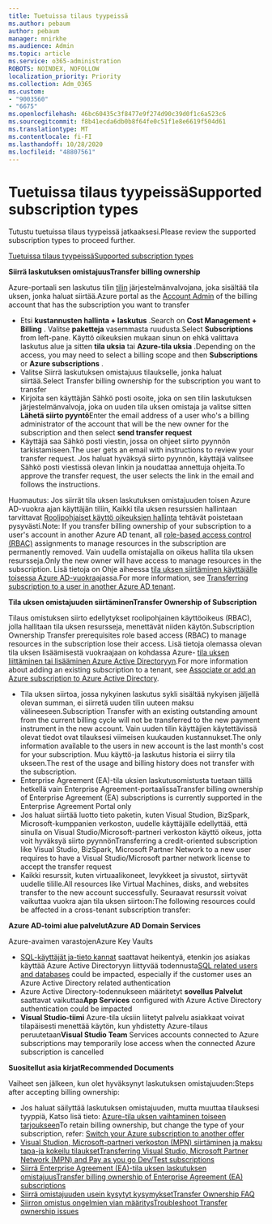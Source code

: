 ```yaml
---
title: Tuetuissa tilaus tyypeissä
ms.author: pebaum
author: pebaum
manager: mnirkhe
ms.audience: Admin
ms.topic: article
ms.service: o365-administration
ROBOTS: NOINDEX, NOFOLLOW
localization_priority: Priority
ms.collection: Adm_O365
ms.custom:
- "9003560"
- "6675"
ms.openlocfilehash: 46bc60435c3f8477e9f274d90c39d0f1c6a523c6
ms.sourcegitcommit: f8b41ecda6db0b8f64fe0c51f1e8e6619f504d61
ms.translationtype: MT
ms.contentlocale: fi-FI
ms.lasthandoff: 10/28/2020
ms.locfileid: "48807561"
---
```

# <a name="supported-subscription-types"></a><span data-ttu-id="ae610-102">Tuetuissa tilaus tyypeissä</span><span class="sxs-lookup"><span data-stu-id="ae610-102">Supported subscription types</span></span>

<span data-ttu-id="ae610-103">Tutustu tuetuissa tilaus tyypeissä jatkaaksesi.</span><span class="sxs-lookup"><span data-stu-id="ae610-103">Please review the supported subscription types to proceed further.</span></span>

[<span data-ttu-id="ae610-104">Tuetuissa tilaus tyypeissä</span><span class="sxs-lookup"><span data-stu-id="ae610-104">Supported subscription types</span></span>](https://docs.microsoft.com/azure/billing/billing-subscription-transfer?WT.mc_id=Portal-Microsoft_Azure_Support#supported-subscription-types)

<span data-ttu-id="ae610-105">**Siirrä laskutuksen omistajuus**</span><span class="sxs-lookup"><span data-stu-id="ae610-105">**Transfer billing ownership**</span></span>

<span data-ttu-id="ae610-106">Azure-portaali sen laskutus tilin [tilin](https://ms.portal.azure.com/) järjestelmänvalvojana, joka sisältää tila uksen, jonka haluat siirtää.</span><span class="sxs-lookup"><span data-stu-id="ae610-106">Azure portal as the [Account Admin](https://ms.portal.azure.com/) of the billing account that has the subscription you want to transfer</span></span>

- <span data-ttu-id="ae610-107">Etsi **kustannusten hallinta + laskutus** .</span><span class="sxs-lookup"><span data-stu-id="ae610-107">Search on **Cost Management + Billing** .</span></span> <span data-ttu-id="ae610-108">Valitse **paketteja** vasemmasta ruudusta.</span><span class="sxs-lookup"><span data-stu-id="ae610-108">Select **Subscriptions** from left-pane.</span></span> <span data-ttu-id="ae610-109">Käyttö oikeuksien mukaan sinun on ehkä valittava laskutus alue ja sitten **tila uksia** tai **Azure-tila uksia** .</span><span class="sxs-lookup"><span data-stu-id="ae610-109">Depending on the access, you may need to select a billing scope and then **Subscriptions** or **Azure subscriptions** .</span></span>
- <span data-ttu-id="ae610-110">Valitse Siirrä laskutuksen omistajuus tilaukselle, jonka haluat siirtää.</span><span class="sxs-lookup"><span data-stu-id="ae610-110">Select Transfer billing ownership for the subscription you want to transfer</span></span>
- <span data-ttu-id="ae610-111">Kirjoita sen käyttäjän Sähkö posti osoite, joka on sen tilin laskutuksen järjestelmänvalvoja, joka on uuden tila uksen omistaja ja valitse sitten **Lähetä siirto pyyntö**</span><span class="sxs-lookup"><span data-stu-id="ae610-111">Enter the email address of a user who's a billing administrator of the account that will be the new owner for the subscription and then select **send transfer request**</span></span>
- <span data-ttu-id="ae610-112">Käyttäjä saa Sähkö posti viestin, jossa on ohjeet siirto pyynnön tarkistamiseen.</span><span class="sxs-lookup"><span data-stu-id="ae610-112">The user gets an email with instructions to review your transfer request.</span></span> <span data-ttu-id="ae610-113">Jos haluat hyväksyä siirto pyynnön, käyttäjä valitsee Sähkö posti viestissä olevan linkin ja noudattaa annettuja ohjeita.</span><span class="sxs-lookup"><span data-stu-id="ae610-113">To approve the transfer request, the user selects the link in the email and follows the instructions.</span></span>

<span data-ttu-id="ae610-114">Huomautus: Jos siirrät tila uksen laskutuksen omistajuuden toisen Azure AD-vuokra ajan käyttäjän tiliin, Kaikki tila uksen resurssien hallintaan tarvittavat [Roolipohjaiset käyttö oikeuksien hallinta](https://docs.microsoft.com/azure/role-based-access-control/overview?WT.mc_id=Portal-Microsoft_Azure_Support) tehtävät poistetaan pysyvästi.</span><span class="sxs-lookup"><span data-stu-id="ae610-114">Note: If you transfer billing ownership of your subscription to a user's account in another Azure AD tenant, all [role-based access control (RBAC)](https://docs.microsoft.com/azure/role-based-access-control/overview?WT.mc_id=Portal-Microsoft_Azure_Support) assignments to manage resources in the subscription are permanently removed.</span></span> <span data-ttu-id="ae610-115">Vain uudella omistajalla on oikeus hallita tila uksen resursseja.</span><span class="sxs-lookup"><span data-stu-id="ae610-115">Only the new owner will have access to manage resources in the subscription.</span></span> <span data-ttu-id="ae610-116">Lisä tietoja on Ohje aiheessa [tila uksen siirtäminen käyttäjälle toisessa Azure AD-vuokra](https://docs.microsoft.com/azure/active-directory/managed-identities-azure-resources/known-issues?WT.mc_id=Portal-Microsoft_Azure_Support)ajassa.</span><span class="sxs-lookup"><span data-stu-id="ae610-116">For more information, see [Transferring subscription to a user in another Azure AD tenant](https://docs.microsoft.com/azure/active-directory/managed-identities-azure-resources/known-issues?WT.mc_id=Portal-Microsoft_Azure_Support).</span></span>

<span data-ttu-id="ae610-117">**Tila uksen omistajuuden siirtäminen**</span><span class="sxs-lookup"><span data-stu-id="ae610-117">**Transfer Ownership of Subscription**</span></span>

<span data-ttu-id="ae610-118">Tilaus omistuksen siirto edellytykset roolipohjainen käyttöoikeus (RBAC), jolla hallitaan tila uksen resursseja, menettävät niiden käytön.</span><span class="sxs-lookup"><span data-stu-id="ae610-118">Subscription Ownership Transfer prerequisites role based access (RBAC) to manage resources in the subscription lose their access.</span></span> <span data-ttu-id="ae610-119">Lisä tietoja olemassa olevan tila uksen lisäämisestä vuokraajaan on kohdassa Azure- [tila uksen liittäminen tai lisääminen Azure Active Directoryyn](https://docs.microsoft.com/azure/active-directory/fundamentals/active-directory-how-subscriptions-associated-directory?WT.mc_id=Portal-Microsoft_Azure_Support).</span><span class="sxs-lookup"><span data-stu-id="ae610-119">For more information about adding an existing subscription to a tenant, see [Associate or add an Azure subscription to Azure Active Directory](https://docs.microsoft.com/azure/active-directory/fundamentals/active-directory-how-subscriptions-associated-directory?WT.mc_id=Portal-Microsoft_Azure_Support).</span></span>

- <span data-ttu-id="ae610-120">Tila uksen siirtoa, jossa nykyinen laskutus sykli sisältää nykyisen jäljellä olevan summan, ei siirretä uuden tilin uuteen maksu välineeseen.</span><span class="sxs-lookup"><span data-stu-id="ae610-120">Subscription Transfer with an existing outstanding amount from the current billing cycle will not be transferred to the new payment instrument in the new account.</span></span> <span data-ttu-id="ae610-121">Vain uuden tilin käyttäjien käytettävissä olevat tiedot ovat tilauksesi viimeisen kuukauden kustannukset.</span><span class="sxs-lookup"><span data-stu-id="ae610-121">The only information available to the users in new account is the last month's cost for your subscription.</span></span> <span data-ttu-id="ae610-122">Muu käyttö-ja laskutus historia ei siirry tila ukseen.</span><span class="sxs-lookup"><span data-stu-id="ae610-122">The rest of the usage and billing history does not transfer with the subscription.</span></span>
- <span data-ttu-id="ae610-123">Enterprise Agreement (EA)-tila uksien laskutusomistusta tuetaan tällä hetkellä vain Enterprise Agreement-portaalissa</span><span class="sxs-lookup"><span data-stu-id="ae610-123">Transfer billing ownership of Enterprise Agreement (EA) subscriptions is currently supported in the Enterprise Agreement Portal only</span></span>
- <span data-ttu-id="ae610-124">Jos haluat siirtää luotto tieto paketin, kuten Visual Studion, BizSpark, Microsoft-kumppanien verkoston, uudelle käyttäjälle edellyttää, että sinulla on Visual Studio/Microsoft-partneri verkoston käyttö oikeus, jotta voit hyväksyä siirto pyynnön</span><span class="sxs-lookup"><span data-stu-id="ae610-124">Transferring a credit-oriented subscription like Visual Studio, BizSpark, Microsoft Partner Network to a new user requires to have a Visual Studio/Microsoft partner network license to accept the transfer request</span></span>
- <span data-ttu-id="ae610-125">Kaikki resurssit, kuten virtuaalikoneet, levykkeet ja sivustot, siirtyvät uudelle tilille.</span><span class="sxs-lookup"><span data-stu-id="ae610-125">All resources like Virtual Machines, disks, and websites transfer to the new account successfully.</span></span> <span data-ttu-id="ae610-126">Seuraavat resurssit voivat vaikuttaa vuokra ajan tila uksen siirtoon:</span><span class="sxs-lookup"><span data-stu-id="ae610-126">The following resources could be affected in a cross-tenant subscription transfer:</span></span>

<span data-ttu-id="ae610-127">**Azure AD-toimi alue palvelut**</span><span class="sxs-lookup"><span data-stu-id="ae610-127">**Azure AD Domain Services**</span></span>

<span data-ttu-id="ae610-128">Azure-avaimen varastojen</span><span class="sxs-lookup"><span data-stu-id="ae610-128">Azure Key Vaults</span></span>

- <span data-ttu-id="ae610-129">[SQL-käyttäjät ja-tieto kannat](https://docs.microsoft.com/azure/sql-database/sql-database-aad-authentication-configure?WT.mc_id=Portal-Microsoft_Azure_Support) saattavat heikentyä, etenkin jos asiakas käyttää Azure Active Directoryyn liittyvää todennusta</span><span class="sxs-lookup"><span data-stu-id="ae610-129">[SQL related users and databases](https://docs.microsoft.com/azure/sql-database/sql-database-aad-authentication-configure?WT.mc_id=Portal-Microsoft_Azure_Support) could be impacted, especially if the customer uses an Azure Active Directory related authentication</span></span>
- <span data-ttu-id="ae610-130">Azure Active Directory-todennukseen määritetyt **sovellus Palvelut** saattavat vaikuttaa</span><span class="sxs-lookup"><span data-stu-id="ae610-130">**App Services** configured with Azure Active Directory authentication could be impacted</span></span>
- <span data-ttu-id="ae610-131">**Visual Studio-tiimi** Azure-tila uksiin liitetyt palvelu asiakkaat voivat tilapäisesti menettää käytön, kun yhdistetty Azure-tilaus peruutetaan</span><span class="sxs-lookup"><span data-stu-id="ae610-131">**Visual Studio Team** Services accounts connected to Azure subscriptions may temporarily lose access when the connected Azure subscription is cancelled</span></span>

<span data-ttu-id="ae610-132">**Suositellut asia kirjat**</span><span class="sxs-lookup"><span data-stu-id="ae610-132">**Recommended Documents**</span></span>

<span data-ttu-id="ae610-133">Vaiheet sen jälkeen, kun olet hyväksynyt laskutuksen omistajuuden:</span><span class="sxs-lookup"><span data-stu-id="ae610-133">Steps after accepting billing ownership:</span></span>

- <span data-ttu-id="ae610-134">Jos haluat säilyttää laskutuksen omistajuuden, mutta muuttaa tilauksesi tyyppiä, Katso lisä tieto: [Azure-tila uksen vaihtaminen toiseen tarjoukseen](https://docs.microsoft.com/azure/billing/billing-how-to-switch-azure-offer?WT.mc_id=Portal-Microsoft_Azure_Support)</span><span class="sxs-lookup"><span data-stu-id="ae610-134">To retain billing ownership, but change the type of your subscription, refer: [Switch your Azure subscription to another offer](https://docs.microsoft.com/azure/billing/billing-how-to-switch-azure-offer?WT.mc_id=Portal-Microsoft_Azure_Support)</span></span>
- [<span data-ttu-id="ae610-135">Visual Studion, Microsoft-partneri verkoston (MPN) siirtäminen ja maksu tapa-ja kokeilu tilaukset</span><span class="sxs-lookup"><span data-stu-id="ae610-135">Transferring Visual Studio, Microsoft Partner Network (MPN) and Pay as you go Dev/Test subscriptions</span></span>](https://docs.microsoft.com/azure/billing/billing-subscription-transfer?WT.mc_id=Portal-Microsoft_Azure_Support#transferring-visual-studio-microsoft-partner-network-mpn-and-pay-as-you-go-devtest-subscriptions)
- [<span data-ttu-id="ae610-136">Siirrä Enterprise Agreement (EA)-tila uksen laskutuksen omistajuus</span><span class="sxs-lookup"><span data-stu-id="ae610-136">Transfer billing ownership of Enterprise Agreement (EA) subscriptions</span></span>](https://docs.microsoft.com/azure/billing/billing-subscription-transfer?WT.mc_id=Portal-Microsoft_Azure_Support#transfer-billing-ownership-of-enterprise-agreement-ea-subscriptions)
- [<span data-ttu-id="ae610-137">Siirrä omistajuuden usein kysytyt kysymykset</span><span class="sxs-lookup"><span data-stu-id="ae610-137">Transfer Ownership FAQ</span></span>](https://docs.microsoft.com/azure/billing/billing-subscription-transfer?WT.mc_id=Portal-Microsoft_Azure_Support#frequently-asked-questions-faq-for-senders)
- [<span data-ttu-id="ae610-138">Siirron omistus ongelmien vian määritys</span><span class="sxs-lookup"><span data-stu-id="ae610-138">Troubleshoot Transfer ownership issues</span></span>](https://docs.microsoft.com/azure/billing/billing-subscription-transfer?WT.mc_id=Portal-Microsoft_Azure_Support#troubleshooting)